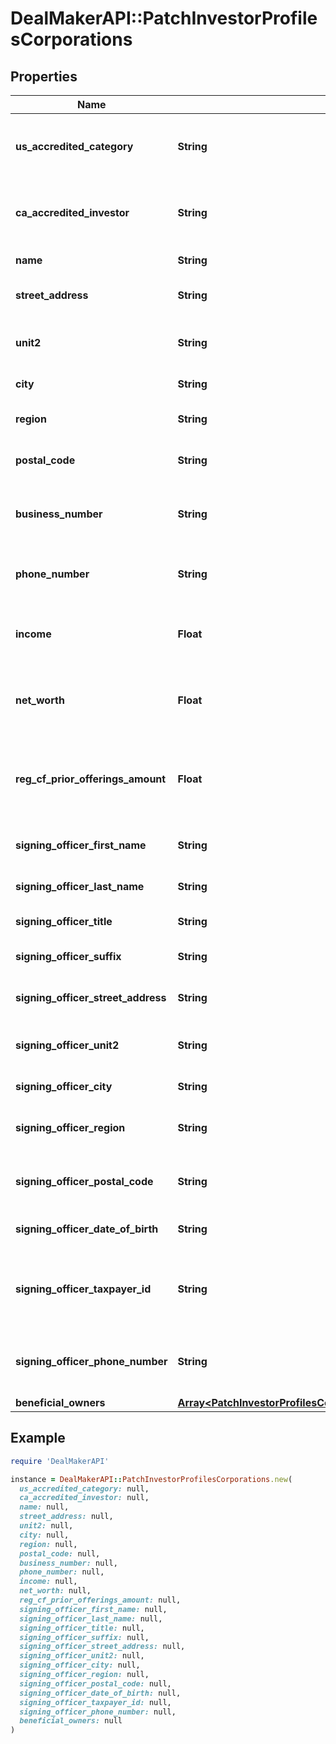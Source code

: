 # DealMakerAPI::PatchInvestorProfilesCorporations

## Properties

| Name | Type | Description | Notes |
| ---- | ---- | ----------- | ----- |
| **us_accredited_category** | **String** | The United States accredited investor information. | [optional] |
| **ca_accredited_investor** | **String** | The Canadian accredited investor information. | [optional] |
| **name** | **String** | Corporation name. | [optional] |
| **street_address** | **String** | Corporation street address. | [optional] |
| **unit2** | **String** | Corporation street address line 2. | [optional] |
| **city** | **String** | Corporation city. | [optional] |
| **region** | **String** | Corporation region or state. | [optional] |
| **postal_code** | **String** | Corporation postal code or zipcode. | [optional] |
| **business_number** | **String** | The business number of the investor profile. | [optional] |
| **phone_number** | **String** | The phone number of the investor profile. | [optional] |
| **income** | **Float** | The income of the individual investor profile | [optional] |
| **net_worth** | **Float** | The net worth of the individual investor profile | [optional] |
| **reg_cf_prior_offerings_amount** | **Float** | The prior offering amount of the individual investor profile | [optional] |
| **signing_officer_first_name** | **String** | Signing officer first name. | [optional] |
| **signing_officer_last_name** | **String** | Signing officer last name. | [optional] |
| **signing_officer_title** | **String** | Signing officer title. | [optional] |
| **signing_officer_suffix** | **String** | Signing officer suffix. | [optional] |
| **signing_officer_street_address** | **String** | Signing officer street address. | [optional] |
| **signing_officer_unit2** | **String** | Signing officer street address line 2. | [optional] |
| **signing_officer_city** | **String** | Signing officer city. | [optional] |
| **signing_officer_region** | **String** | Signing officer region or state. | [optional] |
| **signing_officer_postal_code** | **String** | Signing officer postal code or zipcode. | [optional] |
| **signing_officer_date_of_birth** | **String** | Signing officer date of birth. | [optional] |
| **signing_officer_taxpayer_id** | **String** | The taxpayer identification number of the investor profile. | [optional] |
| **signing_officer_phone_number** | **String** | The phone number of the signing officer (required). | [optional] |
| **beneficial_owners** | [**Array&lt;PatchInvestorProfilesCorporationsBeneficialOwnersInner&gt;**](PatchInvestorProfilesCorporationsBeneficialOwnersInner.md) |  | [optional] |

## Example

```ruby
require 'DealMakerAPI'

instance = DealMakerAPI::PatchInvestorProfilesCorporations.new(
  us_accredited_category: null,
  ca_accredited_investor: null,
  name: null,
  street_address: null,
  unit2: null,
  city: null,
  region: null,
  postal_code: null,
  business_number: null,
  phone_number: null,
  income: null,
  net_worth: null,
  reg_cf_prior_offerings_amount: null,
  signing_officer_first_name: null,
  signing_officer_last_name: null,
  signing_officer_title: null,
  signing_officer_suffix: null,
  signing_officer_street_address: null,
  signing_officer_unit2: null,
  signing_officer_city: null,
  signing_officer_region: null,
  signing_officer_postal_code: null,
  signing_officer_date_of_birth: null,
  signing_officer_taxpayer_id: null,
  signing_officer_phone_number: null,
  beneficial_owners: null
)
```

